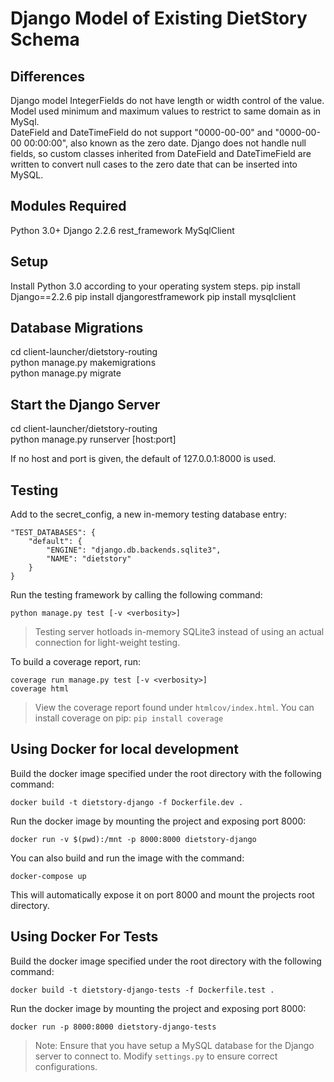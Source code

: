 # Django Model of Existing DietStory Schema  

## Differences    
Django model IntegerFields do not have length or width control of the value. Model used minimum and maximum values to restrict to same domain as in MySql.  
DateField and DateTimeField do not support "0000-00-00" and "0000-00-00 00:00:00", also known as the zero date. Django does not handle null fields, so custom classes inherited from DateField and DateTimeField are written to convert null cases to the zero date that can be inserted into MySQL.  


## Modules Required    
Python 3.0+
Django 2.2.6
rest_framework
MySqlClient

## Setup    
Install Python 3.0 according to your operating system steps.
pip install Django==2.2.6
pip install djangorestframework
pip install mysqlclient

## Database Migrations    
cd client-launcher/dietstory-routing  
python manage.py makemigrations  
python manage.py migrate  

## Start the Django Server    
cd client-launcher/dietstory-routing  
python manage.py runserver [host:port]  

If no host and port is given, the default of 127.0.0.1:8000 is used. 

## Testing
Add to the secret_config, a new in-memory testing database entry:
```
"TEST_DATABASES": {
	"default": {
		"ENGINE": "django.db.backends.sqlite3",
    	"NAME": "dietstory"
	}
}
```

Run the testing framework by calling the following command:

```
python manage.py test [-v <verbosity>]
```
> Testing server hotloads in-memory SQLite3 instead of using an actual connection for light-weight testing.

To build a coverage report, run:
```
coverage run manage.py test [-v <verbosity>]
coverage html
```
> View the coverage report found under `htmlcov/index.html`. You can install coverage on pip: `pip install coverage`

## Using Docker for local development
Build the docker image specified under the root directory with the following command:
```
docker build -t dietstory-django -f Dockerfile.dev .
```
Run the docker image by mounting the project and exposing port 8000:
```
docker run -v $(pwd):/mnt -p 8000:8000 dietstory-django
```
You can also build and run the image with the command:
```
docker-compose up
```
This will automatically expose it on port 8000 and mount the projects root directory.
## Using Docker For Tests
Build the docker image specified under the root directory with the following command:
```
docker build -t dietstory-django-tests -f Dockerfile.test .
```
Run the docker image by mounting the project and exposing port 8000:
```
docker run -p 8000:8000 dietstory-django-tests
```
> Note: Ensure that you have setup a MySQL database for the Django server to connect to. Modify `settings.py` to ensure correct configurations.



